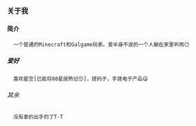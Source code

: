 ### **关于我**
#### 简介 
      一个普通的Minecraft和Galgame玩家。爱半身不遂的一个人躺在家里听雨😶
      
##### 爱好
      喜欢星空[已能将88星座熟记😙]，搓码子，手搓电子产品😋
      
###### 其余
      没有拿的出手的了T-T
